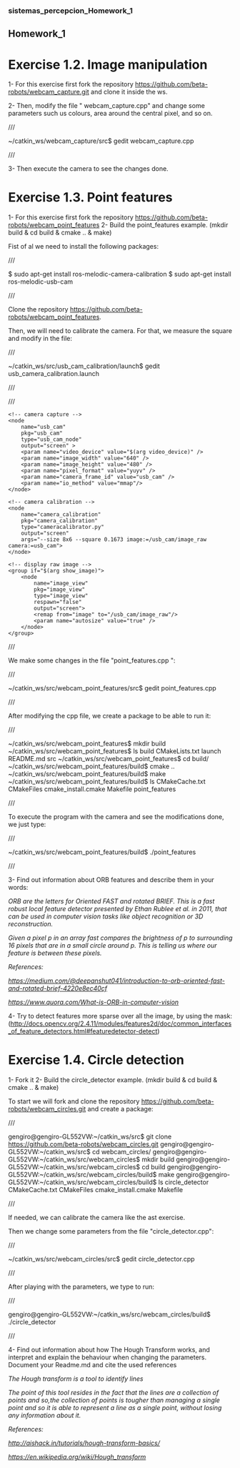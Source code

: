 ### sistemas_percepcion_Homework_1
## Homework_1

# Exercise 1.2. Image manipulation

1- For this exercise first fork the repository https://github.com/beta-robots/webcam_capture.git and clone it inside the ws.

2- Then, modify the file " webcam_capture.cpp" and change some parameters such us colours, area around the central pixel, and so on.

///

~/catkin_ws/webcam_capture/src$ gedit webcam_capture.cpp 

///

3- Then execute the camera to see the changes done.


# Exercise 1.3. Point features

1- For this exercise first fork the repository https://github.com/beta-robots/webcam_point_features
2- Build the point_features example. (mkdir build & cd build & cmake .. & make)


Fist of al we need to install the following packages:
 
 ///
 
$ sudo apt-get install ros-melodic-camera-calibration
$ sudo apt-get install ros-melodic-usb-cam

///

Clone the repository https://github.com/beta-robots/webcam_point_features.
 
 Then, we will need to calibrate the camera. For that, we measure the square and modify in the file:
 
 ///
 
 ~/catkin_ws/src/usb_cam_calibration/launch$ gedit usb_camera_calibration.launch

///

///
 
 <launch>
	<!-- User arguments -->
	<arg name="video_device"  default="/dev/video0" />
	<arg name="show_image"  default="false" />

	<!-- camera capture -->
	<node
		name="usb_cam"
		pkg="usb_cam"
		type="usb_cam_node"
		output="screen" >
		<param name="video_device" value="$(arg video_device)" />
		<param name="image_width" value="640" />
		<param name="image_height" value="480" />
		<param name="pixel_format" value="yuyv" />
		<param name="camera_frame_id" value="usb_cam" />
		<param name="io_method" value="mmap"/>
	</node>

	<!-- camera calibration -->
	<node
		name="camera_calibration"
		pkg="camera_calibration"
		type="cameracalibrator.py"
		output="screen"
		args="--size 8x6 --square 0.1673 image:=/usb_cam/image_raw camera:=usb_cam">
	</node>

	<!-- display raw image -->
	<group if="$(arg show_image)">
		<node
			name="image_view"
			pkg="image_view"
			type="image_view"
			respawn="false"
			output="screen">
			<remap from="image" to="/usb_cam/image_raw"/>
			<param name="autosize" value="true" />
		</node>
	</group>

</launch>

///

We make some changes in the file "point_features.cpp ":

///

~/catkin_ws/src/webcam_point_features/src$ gedit point_features.cpp 

///

After modifying the cpp file, we create a package to be able to run it:

///


~/catkin_ws/src/webcam_point_features$ mkdir build
~/catkin_ws/src/webcam_point_features$ ls
build  CMakeLists.txt  launch  README.md  src
~/catkin_ws/src/webcam_point_features$ cd build/
~/catkin_ws/src/webcam_point_features/build$ cmake ..
~/catkin_ws/src/webcam_point_features/build$ make
~/catkin_ws/src/webcam_point_features/build$ ls
CMakeCache.txt  CMakeFiles  cmake_install.cmake  Makefile  point_features

///

To execute the program with the camera and see the modifications done, we just type:

///

~/catkin_ws/src/webcam_point_features/build$ ./point_features 

///





3- Find out information about ORB features and describe them in your words:


*ORB are the letters for Oriented FAST and rotated BRIEF. This is a fast robust local feature detector presented by Ethan Rublee et al. in 2011, that can be used in computer vision tasks like object recognition or 3D reconstruction.*

*Given a pixel p in an array fast compares the brightness of p to surrounding 16 pixels that are in a small circle around p. This is telling us where our feature is between these pixels.*

*References:*

*https://medium.com/@deepanshut041/introduction-to-orb-oriented-fast-and-rotated-brief-4220e8ec40cf*

*https://www.quora.com/What-is-ORB-in-computer-vision*


4- Try to detect features more sparse over all the image, by using the mask: (http://docs.opencv.org/2.4.11/modules/features2d/doc/common_interfaces_of_feature_detectors.html#featuredetector-detect)


# Exercise 1.4. Circle detection

1- Fork it
2- Build the circle_detector example. (mkdir build & cd build & cmake .. & make)

To start we will fork and clone the repository https://github.com/beta-robots/webcam_circles.git and create a package:

///

gengiro@gengiro-GL552VW:~/catkin_ws/src$ git clone https://github.com/beta-robots/webcam_circles.git
gengiro@gengiro-GL552VW:~/catkin_ws/src$ cd webcam_circles/
gengiro@gengiro-GL552VW:~/catkin_ws/src/webcam_circles$ mkdir build
gengiro@gengiro-GL552VW:~/catkin_ws/src/webcam_circles$ cd build
gengiro@gengiro-GL552VW:~/catkin_ws/src/webcam_circles/build$ make
gengiro@gengiro-GL552VW:~/catkin_ws/src/webcam_circles/build$ ls
circle_detector  CMakeCache.txt  CMakeFiles  cmake_install.cmake  Makefile

///

If needed, we can calibrate the camera like the ast exercise.

Then we change some parameters from the file "circle_detector.cpp":

///

~/catkin_ws/src/webcam_circles/src$ gedit circle_detector.cpp

///

After playing with the parameters, we type to run:

///

gengiro@gengiro-GL552VW:~/catkin_ws/src/webcam_circles/build$ ./circle_detector 

///

4- Find out information about how The Hough Transform works, and interpret and explain  the behaviour when changing the parameters. Document your Readme.md and cite the used references

*The Hough transform is a tool to identify lines*

*The point of this tool resides in the fact that the lines are a collection of points and so,the collection of points is tougher than managing a single point and so it is able to represent a line as a single point, without losing any information about it.*

*References:*

*http://aishack.in/tutorials/hough-transform-basics/*

*https://en.wikipedia.org/wiki/Hough_transform*

